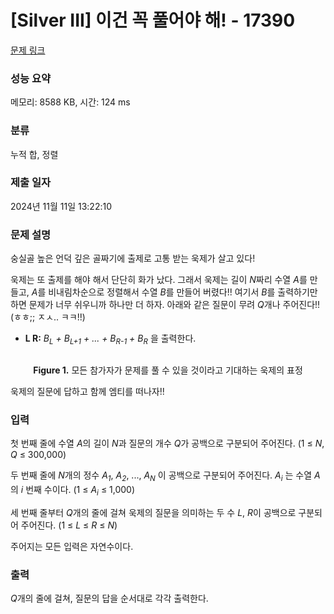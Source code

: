 # [Silver III] 이건 꼭 풀어야 해! - 17390 

[문제 링크](https://www.acmicpc.net/problem/17390) 

### 성능 요약

메모리: 8588 KB, 시간: 124 ms

### 분류

누적 합, 정렬

### 제출 일자

2024년 11월 11일 13:22:10

### 문제 설명

<p>숭실골 높은 언덕 깊은 골짜기에 출제로 고통 받는 욱제가 살고 있다!</p>

<p>욱제는 또 출제를 해야 해서 단단히 화가 났다. 그래서 욱제는 길이 <em>N</em>짜리 수열 <em>A</em>를 만들고, <em>A</em>를 비내림차순으로 정렬해서 수열 <em>B</em>를 만들어 버렸다!! 여기서 <em>B</em>를 출력하기만 하면 문제가 너무 쉬우니까 하나만 더 하자. 아래와 같은 질문이 무려 <em>Q</em>개나 주어진다!! (ㅎㅎ;; ㅈㅅ.. ㅋㅋ!!)</p>

<ul>
	<li><strong>L R:</strong> <em>B<sub>L</sub> + B<sub>L+1</sub> + ... + B<sub>R-1</sub> + B<sub>R</sub></em> 을 출력한다.</li>
</ul>

<p style="text-align: center;"><img alt="" src="https://upload.acmicpc.net/c849170d-749c-4743-9829-2136c89e2212/-/preview/"></p>

<p style="text-align: center;"><strong>Figure 1.</strong> 모든 참가자가 문제를 풀 수 있을 것이라고 기대하는 욱제의 표정</p>

<p>욱제의 질문에 답하고 함께 엠티를 떠나자!!</p>

### 입력 

 <p>첫 번째 줄에 수열 <em>A</em>의 길이<em> N</em>과 질문의 개수<em> Q</em>가 공백으로 구분되어 주어진다. (1 ≤ <em>N</em>, <em>Q</em> ≤ 300,000)</p>

<p>두 번째 줄에 <em>N</em>개의 정수 <em>A<sub>1</sub></em>, <em>A<sub>2</sub></em>, ..., <em>A<sub>N</sub></em> 이 공백으로 구분되어 주어진다. <em>A<sub>i</sub></em> 는 수열 <em>A</em>의 <em>i</em> 번째 수이다. (1 ≤ <em>A<sub>i</sub></em> ≤ 1,000)</p>

<p>세 번째 줄부터 <em>Q</em>개의 줄에 걸쳐 욱제의 질문을 의미하는 두 수 <em>L</em>, <em>R</em>이 공백으로 구분되어 주어진다. (1 ≤ <em>L</em> ≤ <em>R</em> ≤ <em>N</em>)</p>

<p>주어지는 모든 입력은 자연수이다.</p>

### 출력 

 <p><em>Q</em>개의 줄에 걸쳐, 질문의 답을 순서대로 각각 출력한다.</p>

